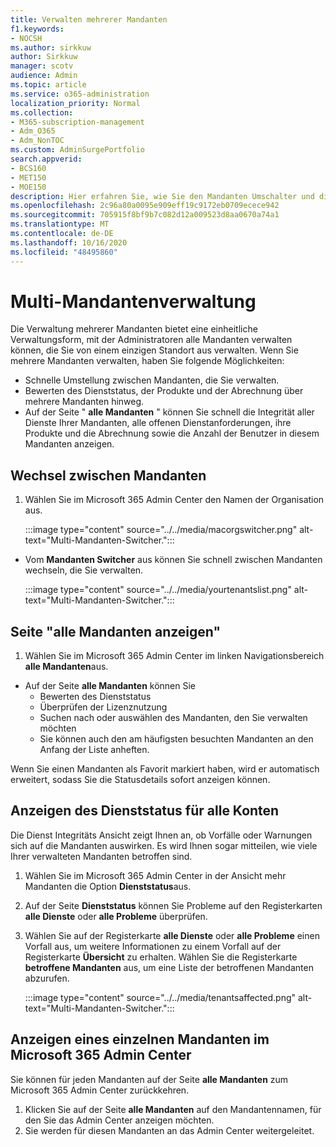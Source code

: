 ```yaml
---
title: Verwalten mehrerer Mandanten
f1.keywords:
- NOCSH
ms.author: sirkkuw
author: Sirkkuw
manager: scotv
audience: Admin
ms.topic: article
ms.service: o365-administration
localization_priority: Normal
ms.collection:
- M365-subscription-management
- Adm_O365
- Adm_NonTOC
ms.custom: AdminSurgePortfolio
search.appverid:
- BCS160
- MET150
- MOE150
description: Hier erfahren Sie, wie Sie den Mandanten Umschalter und die Ansichten mit mehreren Mandanten verwenden.
ms.openlocfilehash: 2c96a80a0095e909eff19c9172eb0709ecece942
ms.sourcegitcommit: 705915f8bf9b7c082d12a009523d8aa0670a74a1
ms.translationtype: MT
ms.contentlocale: de-DE
ms.lasthandoff: 10/16/2020
ms.locfileid: "48495860"
---
```

# <a name="multi-tenant-management"></a>Multi-Mandantenverwaltung

Die Verwaltung mehrerer Mandanten bietet eine einheitliche Verwaltungsform, mit der Administratoren alle Mandanten verwalten können, die Sie von einem einzigen Standort aus verwalten. Wenn Sie mehrere Mandanten verwalten, haben Sie folgende Möglichkeiten:

- Schnelle Umstellung zwischen Mandanten, die Sie verwalten.
- Bewerten des Dienststatus, der Produkte und der Abrechnung über mehrere Mandanten hinweg.
- Auf der Seite " **alle Mandanten** " können Sie schnell die Integrität aller Dienste Ihrer Mandanten, alle offenen Dienstanforderungen, ihre Produkte und die Abrechnung sowie die Anzahl der Benutzer in diesem Mandanten anzeigen.


## <a name="move-between-tenants"></a>Wechsel zwischen Mandanten

1. Wählen Sie im Microsoft 365 Admin Center den Namen der Organisation aus.

    :::image type="content" source="../../media/macorgswitcher.png" alt-text="Multi-Mandanten-Switcher.":::

- Vom **Mandanten Switcher** aus können Sie schnell zwischen Mandanten wechseln, die Sie verwalten.

    :::image type="content" source="../../media/yourtenantslist.png" alt-text="Multi-Mandanten-Switcher.":::

## <a name="view-all-tenants-page"></a>Seite "alle Mandanten anzeigen"

1. Wählen Sie im Microsoft 365 Admin Center im linken Navigationsbereich **alle Mandanten**aus.
- Auf der Seite **alle Mandanten** können Sie
  - Bewerten des Dienststatus
  - Überprüfen der Lizenznutzung
  - Suchen nach oder auswählen des Mandanten, den Sie verwalten möchten
  - Sie können auch den am häufigsten besuchten Mandanten an den Anfang der Liste anheften.


Wenn Sie einen Mandanten als Favorit markiert haben, wird er automatisch erweitert, sodass Sie die Statusdetails sofort anzeigen können.

## <a name="view-service-health-for-all-accounts"></a>Anzeigen des Dienststatus für alle Konten

Die Dienst Integritäts Ansicht zeigt Ihnen an, ob Vorfälle oder Warnungen sich auf die Mandanten auswirken. Es wird Ihnen sogar mitteilen, wie viele Ihrer verwalteten Mandanten betroffen sind.

1. Wählen Sie im Microsoft 365 Admin Center in der Ansicht mehr Mandanten die Option **Dienststatus**aus.
2. Auf der Seite **Dienststatus** können Sie Probleme auf den Registerkarten **alle Dienste** oder **alle Probleme** überprüfen.
3. Wählen Sie auf der Registerkarte **alle Dienste** oder **alle Probleme** einen Vorfall aus, um weitere Informationen zu einem Vorfall auf der Registerkarte **Übersicht** zu erhalten. Wählen Sie die Registerkarte **betroffene Mandanten** aus, um eine Liste der betroffenen Mandanten abzurufen.

    :::image type="content" source="../../media/tenantsaffected.png" alt-text="Multi-Mandanten-Switcher.":::

## <a name="view-a-single-tenant-in-the-microsoft-365-admin-center"></a>Anzeigen eines einzelnen Mandanten im Microsoft 365 Admin Center

Sie können für jeden Mandanten auf der Seite **alle Mandanten** zum Microsoft 365 Admin Center zurückkehren.

1. Klicken Sie auf der Seite **alle Mandanten** auf den Mandantennamen, für den Sie das Admin Center anzeigen möchten.
2. Sie werden für diesen Mandanten an das Admin Center weitergeleitet.